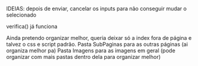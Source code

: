 IDEIAS:
depois de enviar, cancelar os inputs para não conseguir mudar o selecionado

verifica() já funciona

Ainda pretendo organizar melhor, queria deixar só a index fora de página e talvez o css e script padrão.
Pasta SubPaginas para as outras páginas (ai organiza melhor pa)
Pasta Imagens para as imagens em geral (pode organizar com mais pastas dentro dela para organizar melhor)

